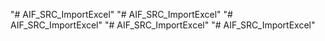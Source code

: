 "# AIF_SRC_ImportExcel" 
"# AIF_SRC_ImportExcel" 
"# AIF_SRC_ImportExcel" 
"# AIF_SRC_ImportExcel" 
"# AIF_SRC_ImportExcel" 

